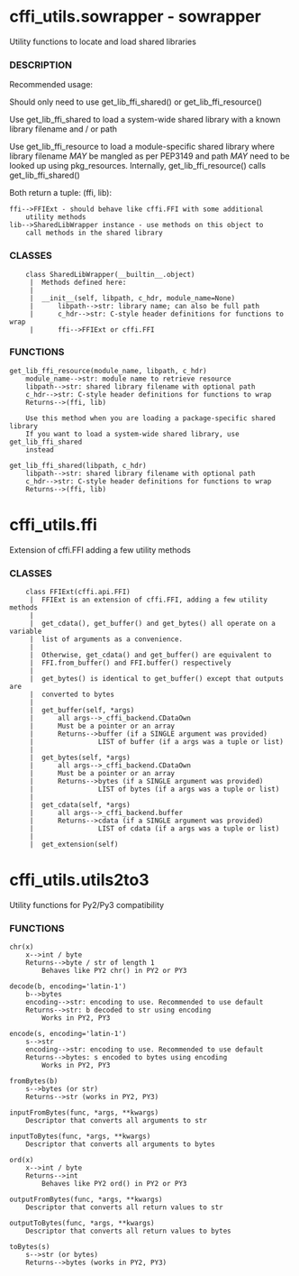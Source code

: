 # cffi_utils.sowrapper - sowrapper
Utility functions to locate and load shared libraries

### DESCRIPTION
Recommended usage:
	    
Should only need to use get_lib_ffi_shared() or get_lib_ffi_resource()
	    
Use get_lib_ffi_shared to load a system-wide shared library with a known library filename and / or path
	    
Use get_lib_ffi_resource to load a module-specific shared library where library filename _MAY_ be mangled as per PEP3149 and path _MAY_ need to be looked up using pkg_resources. Internally, get_lib_ffi_resource() calls get_lib_ffi_shared()
	    
Both return a tuple: (ffi, lib):

	ffi-->FFIExt - should behave like cffi.FFI with some additional
		utility methods
	lib-->SharedLibWrapper instance - use methods on this object to
		call methods in the shared library

### CLASSES
	    class SharedLibWrapper(__builtin__.object)
	     |  Methods defined here:
	     |  
	     |  __init__(self, libpath, c_hdr, module_name=None)
	     |      libpath-->str: library name; can also be full path
	     |      c_hdr-->str: C-style header definitions for functions to wrap
	     |      ffi-->FFIExt or cffi.FFI

### FUNCTIONS
	get_lib_ffi_resource(module_name, libpath, c_hdr)
		module_name-->str: module name to retrieve resource
		libpath-->str: shared library filename with optional path
		c_hdr-->str: C-style header definitions for functions to wrap
		Returns-->(ffi, lib)
		
		Use this method when you are loading a package-specific shared library
		If you want to load a system-wide shared library, use get_lib_ffi_shared
		instead
	    
	get_lib_ffi_shared(libpath, c_hdr)
		libpath-->str: shared library filename with optional path
		c_hdr-->str: C-style header definitions for functions to wrap
		Returns-->(ffi, lib)

# cffi_utils.ffi
Extension of cffi.FFI adding a few utility methods

### CLASSES
	    class FFIExt(cffi.api.FFI)
	     |  FFIExt is an extension of cffi.FFI, adding a few utility methods
	     |  
	     |  get_cdata(), get_buffer() and get_bytes() all operate on a variable
	     |  list of arguments as a convenience.
	     |  
	     |  Otherwise, get_cdata() and get_buffer() are equivalent to
	     |  FFI.from_buffer() and FFI.buffer() respectively
	     |  
	     |  get_bytes() is identical to get_buffer() except that outputs are
	     |  converted to bytes
	     |  
	     |  get_buffer(self, *args)
	     |      all args-->_cffi_backend.CDataOwn
	     |      Must be a pointer or an array
	     |      Returns-->buffer (if a SINGLE argument was provided)
	     |                LIST of buffer (if a args was a tuple or list)
	     |  
	     |  get_bytes(self, *args)
	     |      all args-->_cffi_backend.CDataOwn
	     |      Must be a pointer or an array
	     |      Returns-->bytes (if a SINGLE argument was provided)
	     |                LIST of bytes (if a args was a tuple or list)
	     |  
	     |  get_cdata(self, *args)
	     |      all args-->_cffi_backend.buffer
	     |      Returns-->cdata (if a SINGLE argument was provided)
	     |                LIST of cdata (if a args was a tuple or list)
	     |  
	     |  get_extension(self)


# cffi_utils.utils2to3
Utility functions for Py2/Py3 compatibility

### FUNCTIONS

	chr(x)
		x-->int / byte
		Returns-->byte / str of length 1
		    Behaves like PY2 chr() in PY2 or PY3
	    
	decode(b, encoding='latin-1')
		b-->bytes
		encoding-->str: encoding to use. Recommended to use default
		Returns-->str: b decoded to str using encoding
		    Works in PY2, PY3
	    
	encode(s, encoding='latin-1')
		s-->str
		encoding-->str: encoding to use. Recommended to use default
		Returns-->bytes: s encoded to bytes using encoding
		    Works in PY2, PY3
	    
	fromBytes(b)
		s-->bytes (or str)
		Returns-->str (works in PY2, PY3)
	    
	inputFromBytes(func, *args, **kwargs)
		Descriptor that converts all arguments to str
	    
	inputToBytes(func, *args, **kwargs)
		Descriptor that converts all arguments to bytes
	    
	ord(x)
		x-->int / byte
		Returns-->int
		    Behaves like PY2 ord() in PY2 or PY3
	    
	outputFromBytes(func, *args, **kwargs)
		Descriptor that converts all return values to str
	    
	outputToBytes(func, *args, **kwargs)
		Descriptor that converts all return values to bytes
	    
	toBytes(s)
		s-->str (or bytes)
		Returns-->bytes (works in PY2, PY3)
